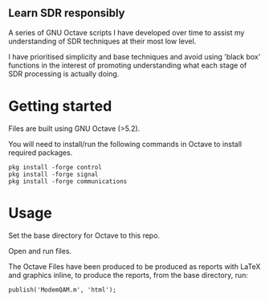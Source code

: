 ## Learn SDR responsibly

A series of GNU Octave scripts I have developed over time to assist my understanding of SDR techniques at their most low level.

I have prioritised simplicity and base techniques and avoid using 'black box' functions in the interest of promoting understanding what each stage of SDR processing is actually doing.

# Getting started

Files are built using GNU Octave (>5.2). 

You will need to install/run the following commands in Octave to install required packages.

    pkg install -forge control
    pkg install -forge signal
    pkg install -forge communications

# Usage

Set the base directory for Octave to this repo.

Open and run files.

The Octave Files have been produced to be produced as reports with LaTeX and graphics inline, to produce the reports, from the base directory, run:

    publish('ModemQAM.m', 'html');